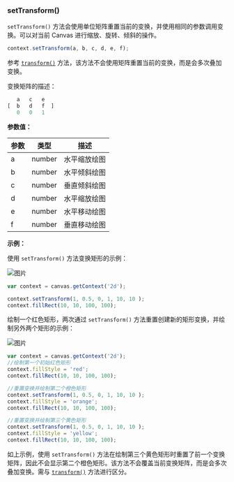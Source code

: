### setTransform()

`setTransform()` 方法会使用单位矩阵重置当前的变换，并使用相同的参数调用变换。可以对当前 Canvas 进行缩放、旋转、倾斜的操作。

```js
context.setTransform(a, b, c, d, e, f);
```
参考 [`transform()`](#transform) 方法，该方法不会使用矩阵重置当前的变换，而是会多次叠加变换。

变换矩阵的描述：

```js
   a   c   e
[  b   d   f  ]
   0   0   1
```

**参数值：**

| 参数 |  类型  | 描述              |
| ----|------  | ---------------- |
| a   | number  | 水平缩放绘图   |
| b   | number  | 水平倾斜绘图   |
| c   | number  | 垂直倾斜绘图   |
| d   | number  | 水平缩放绘图   |
| e   | number  | 水平移动绘图   |
| f   | number  | 垂直移动绘图   |


**示例：**

使用 `setTransform()` 方法变换矩形的示例：

![图片](/img/game/canvas/transform-001.png)

```js
var context = canvas.getContext('2d');

context.setTransform(1, 0.5, 0, 1, 10, 10 );
context.fillRect(10, 10, 100, 100);

```

绘制一个红色矩形，两次通过 `setTransform()` 方法重置创建新的矩形变换，并绘制另外两个矩形的示例：

![图片](/img/game/canvas/setTransform-002.png)
```js
var context = canvas.getContext('2d');
//绘制第一个初始红色矩形
context.fillStyle = 'red';
context.fillRect(10, 10, 100, 100);

//重置变换并绘制第二个橙色矩形
context.setTransform(1, 0.5, 0, 1, 10, 10 );
context.fillStyle = 'orange';
context.fillRect(10, 10, 100, 100);

//重置变换并绘制第三个黄色矩形
context.setTransform(1, 0.5, 0, 1, 10, 10 );
context.fillStyle = 'yellow';
context.fillRect(10, 10, 100, 100);
```
如上示例，使用 `setTransform()` 方法在绘制第三个黄色矩形时重置了前一个变换矩阵，因此不会显示第二个橙色矩形。该方法不会覆盖当前变换矩阵，而是会多次叠加变换。需与 [`transform()`](#transform) 方法进行区分。

